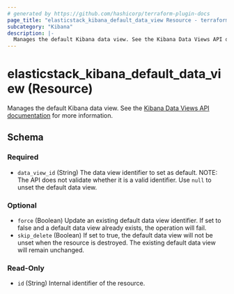 ```yaml
---
# generated by https://github.com/hashicorp/terraform-plugin-docs
page_title: "elasticstack_kibana_default_data_view Resource - terraform-provider-elasticstack"
subcategory: "Kibana"
description: |-
  Manages the default Kibana data view. See the Kibana Data Views API documentation https://www.elastic.co/docs/api/doc/kibana/v8/operation/operation-setdefaultdatailviewdefault for more information.
---
```


# elasticstack_kibana_default_data_view (Resource)

Manages the default Kibana data view. See the [Kibana Data Views API documentation](https://www.elastic.co/docs/api/doc/kibana/v8/operation/operation-setdefaultdatailviewdefault) for more information.



<!-- schema generated by tfplugindocs -->
## Schema

### Required

- `data_view_id` (String) The data view identifier to set as default. NOTE: The API does not validate whether it is a valid identifier. Use `null` to unset the default data view.

### Optional

- `force` (Boolean) Update an existing default data view identifier. If set to false and a default data view already exists, the operation will fail.
- `skip_delete` (Boolean) If set to true, the default data view will not be unset when the resource is destroyed. The existing default data view will remain unchanged.

### Read-Only

- `id` (String) Internal identifier of the resource.
